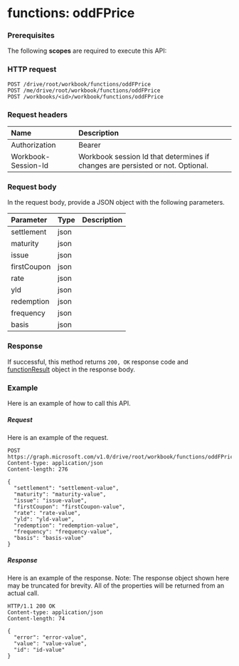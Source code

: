 # functions: oddFPrice


### Prerequisites
The following **scopes** are required to execute this API: 
### HTTP request
<!-- { "blockType": "ignored" } -->
```http
POST /drive/root/workbook/functions/oddFPrice
POST /me/drive/root/workbook/functions/oddFPrice
POST /workbooks/<id>/workbook/functions/oddFPrice

```
### Request headers
| Name       | Description|
|:---------------|:----------|
| Authorization  | Bearer <code>|
| Workbook-Session-Id  | Workbook session Id that determines if changes are persisted or not. Optional.|

### Request body
In the request body, provide a JSON object with the following parameters.

| Parameter	   | Type	|Description|
|:---------------|:--------|:----------|
|settlement|json||
|maturity|json||
|issue|json||
|firstCoupon|json||
|rate|json||
|yld|json||
|redemption|json||
|frequency|json||
|basis|json||

### Response
If successful, this method returns `200, OK` response code and [functionResult](../resources/functionresult.md) object in the response body.

### Example
Here is an example of how to call this API.
##### Request
Here is an example of the request.
<!-- {
  "blockType": "request",
  "name": "functions_oddfprice"
}-->
```http
POST https://graph.microsoft.com/v1.0/drive/root/workbook/functions/oddFPrice
Content-type: application/json
Content-length: 276

{
  "settlement": "settlement-value",
  "maturity": "maturity-value",
  "issue": "issue-value",
  "firstCoupon": "firstCoupon-value",
  "rate": "rate-value",
  "yld": "yld-value",
  "redemption": "redemption-value",
  "frequency": "frequency-value",
  "basis": "basis-value"
}
```

##### Response
Here is an example of the response. Note: The response object shown here may be truncated for brevity. All of the properties will be returned from an actual call.
<!-- {
  "blockType": "response",
  "truncated": true,
  "@odata.type": "microsoft.graph.functionResult"
} -->
```http
HTTP/1.1 200 OK
Content-type: application/json
Content-length: 74

{
  "error": "error-value",
  "value": "value-value",
  "id": "id-value"
}
```

<!-- uuid: 8fcb5dbc-d5aa-4681-8e31-b001d5168d79
2015-10-25 14:57:30 UTC -->
<!-- {
  "type": "#page.annotation",
  "description": "functions: oddFPrice",
  "keywords": "",
  "section": "documentation",
  "tocPath": ""
}-->